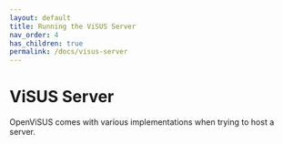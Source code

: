 ```yaml
---
layout: default
title: Running the ViSUS Server
nav_order: 4
has_children: true
permalink: /docs/visus-server
---
```


# ViSUS Server

OpenViSUS comes with various implementations when trying to host a server.